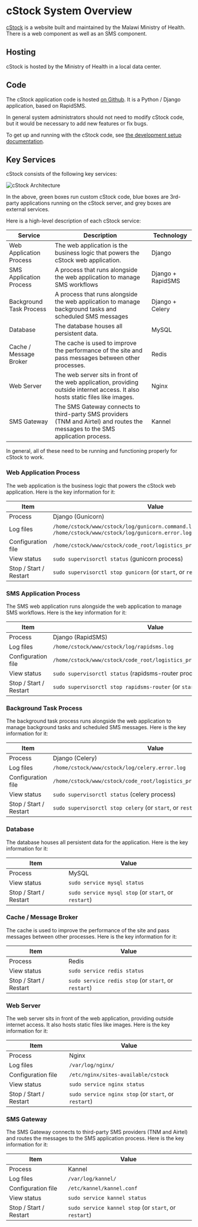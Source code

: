 cStock System Overview
======================

[cStock](https://cstock.health.gov.mw/) is a website built and maintained by the Malawi Ministry of Health.
There is a web component as well as an SMS component.

## Hosting

cStock is hosted by the Ministry of Health in a local data center.

## Code

The cStock application code is hosted [on Github](https://github.com/dimagi/logistics/).
It is a Python / Django application, based on RapidSMS.

In general system administrators should not need to modify cStock code,
but it would be necessary to add new features or fix bugs.

To get up and running with the cStock code, see [the development setup documentation](/dev-setup/).

## Key Services

cStock consists of the following key services:

![cStock Architecture](/images/cstock-architecture.png)

In the above, green boxes run custom cStock code, blue boxes are 3rd-party applications running
on the cStock server, and grey boxes are external services.

Here is a high-level description of each cStock service:

| Service                 | Description                                                                                                                     | Technology        |
|-------------------------|---------------------------------------------------------------------------------------------------------------------------------|-------------------|
| Web Application Process | The web application is the business logic that powers the cStock web application.                                               | Django            |
| SMS Application Process | A process that runs alongside the web application to manage SMS workflows                                                       | Django + RapidSMS |
| Background Task Process | A process that runs alongside the web application to manage background tasks and scheduled SMS messages                         | Django + Celery   |
| Database                | The database houses all persistent data.                                                                                        | MySQL             |
| Cache / Message Broker  | The cache is used to improve the performance of the site and pass messages between other processes.                             | Redis             |
| Web Server              | The web server sits in front of the web application, providing outside internet access. It also hosts static files like images. | Nginx             |
| SMS Gateway             | The SMS Gateway connects to third-party SMS providers (TNM and Airtel) and routes the messages to the SMS application process.  | Kannel            |

In general, all of these need to be running and functioning properly for cStock to work.

### Web Application Process

The web application is the business logic that powers the cStock web application.
Here is the key information for it:

| Item                    | Value                                                                                                   | 
|-------------------------|---------------------------------------------------------------------------------------------------------|
| Process                 | Django (Gunicorn)                                                                                       | 
| Log files               | `/home/cstock/www/cstock/log/gunicorn.command.log` and `/home/cstock/www/cstock/log/gunicorn.error.log` |
| Configuration file      | `/home/cstock/www/cstock/code_root/logistics_project/localsettings.py`                                  |
| View status             | `sudo supervisorctl status` (gunicorn process)                                                          |
| Stop / Start / Restart  | `sudo supervisorctl stop gunicorn` (or `start`, or `restart`)                                           |

### SMS Application Process

The SMS web application runs alongside the web application to manage SMS workflows.
Here is the key information for it:

| Item                   | Value                                                                    | 
|------------------------|--------------------------------------------------------------------------|
| Process                | Django (RapidSMS)                                                        | 
| Log files              | `/home/cstock/www/cstock/log/rapidsms.log`                               |
| Configuration file      | `/home/cstock/www/cstock/code_root/logistics_project/localsettings.py`  |
| View status            | `sudo supervisorctl status` (rapidsms-router process)                    |
| Stop / Start / Restart | `sudo supervisorctl stop rapidsms-router` (or `start`, or `restart`)     |

### Background Task Process

The background task process runs alongside the web application to manage background tasks and scheduled SMS messages.
Here is the key information for it:

| Item                   | Value                                                                   | 
|------------------------|-------------------------------------------------------------------------|
| Process                | Django (Celery)                                                         | 
| Log files              | `/home/cstock/www/cstock/log/celery.error.log`                          |
| Configuration file      | `/home/cstock/www/cstock/code_root/logistics_project/localsettings.py` |
| View status            | `sudo supervisorctl status` (celery process)                            |
| Stop / Start / Restart | `sudo supervisorctl stop celery` (or `start`, or `restart`)             |

### Database

The database houses all persistent data for the application.
Here is the key information for it:

| Item                   | Value                                                | 
|------------------------|------------------------------------------------------|
| Process                | MySQL                                                | 
| View status            | `sudo service mysql status`                          |
| Stop / Start / Restart | `sudo service mysql stop` (or `start`, or `restart`) |

### Cache / Message Broker

The cache is used to improve the performance of the site and pass messages between other processes.
Here is the key information for it:

| Item                   | Value                                                | 
|------------------------|------------------------------------------------------|
| Process                | Redis                                                | 
| View status            | `sudo service redis status`                          |
| Stop / Start / Restart | `sudo service redis stop` (or `start`, or `restart`) |

### Web Server

The web server sits in front of the web application, providing outside internet access. It also hosts static files like images.
Here is the key information for it:

| Item                   | Value                                                | 
|------------------------|------------------------------------------------------|
| Process                | Nginx                                                | 
| Log files              | `/var/log/nginx/`                                    | 
| Configuration file     | `/etc/nginx/sites-available/cstock`                  | 
| View status            | `sudo service nginx status`                          |
| Stop / Start / Restart | `sudo service nginx stop` (or `start`, or `restart`) |


### SMS Gateway

The SMS Gateway connects to third-party SMS providers (TNM and Airtel) and routes the messages to the SMS application process.
Here is the key information for it:

| Item                   | Value                                                 | 
|------------------------|-------------------------------------------------------|
| Process                | Kannel                                                | 
| Log files              | `/var/log/kannel/`                                    | 
| Configuration file     | `/etc/kannel/kannel.conf`                             | 
| View status            | `sudo service kannel status`                          |
| Stop / Start / Restart | `sudo service kannel stop` (or `start`, or `restart`) |
